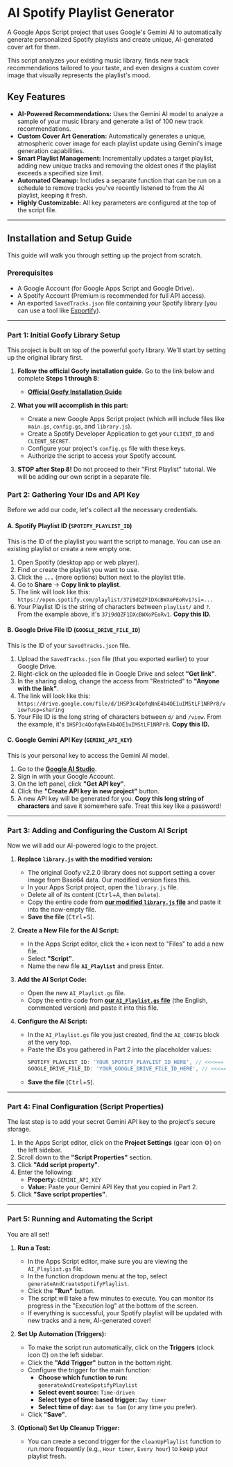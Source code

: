 # AI Spotify Playlist Generator

A Google Apps Script project that uses Google's Gemini AI to automatically generate personalized Spotify playlists and create unique, AI-generated cover art for them.

This script analyzes your existing music library, finds new track recommendations tailored to your taste, and even designs a custom cover image that visually represents the playlist's mood.

## Key Features

-   **AI-Powered Recommendations:** Uses the Gemini AI model to analyze a sample of your music library and generate a list of 100 new track recommendations.
-   **Custom Cover Art Generation:** Automatically generates a unique, atmospheric cover image for each playlist update using Gemini's image generation capabilities.
-   **Smart Playlist Management:** Incrementally updates a target playlist, adding new unique tracks and removing the oldest ones if the playlist exceeds a specified size limit.
-   **Automated Cleanup:** Includes a separate function that can be run on a schedule to remove tracks you've recently listened to from the AI playlist, keeping it fresh.
-   **Highly Customizable:** All key parameters are configured at the top of the script file.

---

## Installation and Setup Guide

This guide will walk you through setting up the project from scratch.

### Prerequisites

- A Google Account (for Google Apps Script and Google Drive).
- A Spotify Account (Premium is recommended for full API access).
- An exported `SavedTracks.json` file containing your Spotify library (you can use a tool like [Exportify](https://exportify.net/)).

---

### Part 1: Initial Goofy Library Setup

This project is built on top of the powerful `goofy` library. We'll start by setting up the original library first.

1.  **Follow the official Goofy installation guide**. Go to the link below and complete **Steps 1 through 8**:
    -   **[Official Goofy Installation Guide](https://chimildic.github.io/goofy/#/install)**

2.  **What you will accomplish in this part:**
    -   Create a new Google Apps Script project (which will include files like `main.gs`, `config.gs`, and `library.js`).
    -   Create a Spotify Developer Application to get your `CLIENT_ID` and `CLIENT_SECRET`.
    -   Configure your project's `config.gs` file with these keys.
    -   Authorize the script to access your Spotify account.

3.  **STOP after Step 8!** Do not proceed to their "First Playlist" tutorial. We will be adding our own script in a separate file.

### Part 2: Gathering Your IDs and API Key

Before we add our code, let's collect all the necessary credentials.

#### A. Spotify Playlist ID (`SPOTIFY_PLAYLIST_ID`)

This is the ID of the playlist you want the script to manage. You can use an existing playlist or create a new empty one.

1.  Open Spotify (desktop app or web player).
2.  Find or create the playlist you want to use.
3.  Click the **`...`** (more options) button next to the playlist title.
4.  Go to **Share** -> **Copy link to playlist**.
5.  The link will look like this: `https://open.spotify.com/playlist/37i9dQZF1DXcBWXoPEoRv1?si=...`
6.  Your Playlist ID is the string of characters between `playlist/` and `?`. From the example above, it's `37i9dQZF1DXcBWXoPEoRv1`. **Copy this ID.**

#### B. Google Drive File ID (`GOOGLE_DRIVE_FILE_ID`)

This is the ID of your `SavedTracks.json` file.

1.  Upload the `SavedTracks.json` file (that you exported earlier) to your Google Drive.
2.  Right-click on the uploaded file in Google Drive and select **"Get link"**.
3.  In the sharing dialog, change the access from "Restricted" to **"Anyone with the link"**.
4.  The link will look like this: `https://drive.google.com/file/d/1HSP3c4QofqNnE4b4OE1uIMStLF1NRPr8/view?usp=sharing`
5.  Your File ID is the long string of characters between `d/` and `/view`. From the example, it's `1HSP3c4QofqNnE4b4OE1uIMStLF1NRPr8`. **Copy this ID.**

#### C. Google Gemini API Key (`GEMINI_API_KEY`)

This is your personal key to access the Gemini AI model.

1.  Go to the **[Google AI Studio](https://aistudio.google.com/)**.
2.  Sign in with your Google Account.
3.  On the left panel, click **"Get API key"**.
4.  Click the **"Create API key in new project"** button.
5.  A new API key will be generated for you. **Copy this long string of characters** and save it somewhere safe. Treat this key like a password!

---

### Part 3: Adding and Configuring the Custom AI Script

Now we will add our AI-powered logic to the project.

1.  **Replace `library.js` with the modified version:**
    *   The original Goofy v2.2.0 library does not support setting a cover image from Base64 data. Our modified version fixes this.
    *   In your Apps Script project, open the `library.js` file.
    *   Delete all of its content (<kbd>Ctrl</kbd>+<kbd>A</kbd>, then `Delete`).
    *   Copy the entire code from **[our modified `library.js` file](https://github.com/your-username/your-repo/blob/main/library.js)** and paste it into the now-empty file.
    *   **Save the file** (<kbd>Ctrl</kbd>+<kbd>S</kbd>).

2.  **Create a New File for the AI Script:**
    *   In the Apps Script editor, click the **`+`** icon next to "Files" to add a new file.
    *   Select **"Script"**.
    *   Name the new file **`AI_Playlist`** and press Enter.

3.  **Add the AI Script Code:**
    *   Open the new `AI_Playlist.gs` file.
    *   Copy the entire code from **[our `AI_Playlist.gs` file](https://github.com/your-username/your-repo/blob/main/AI_Playlist.gs)** (the English, commented version) and paste it into this file.

4.  **Configure the AI Script:**
    *   In the `AI_Playlist.gs` file you just created, find the `AI_CONFIG` block at the very top.
    *   Paste the IDs you gathered in Part 2 into the placeholder values:
        ```javascript
        SPOTIFY_PLAYLIST_ID: 'YOUR_SPOTIFY_PLAYLIST_ID_HERE', // <<<=== PASTE YOUR PLAYLIST ID
        GOOGLE_DRIVE_FILE_ID: 'YOUR_GOOGLE_DRIVE_FILE_ID_HERE', // <<<=== PASTE YOUR FILE ID
        ```
    *   **Save the file** (<kbd>Ctrl</kbd>+<kbd>S</kbd>).

---

### Part 4: Final Configuration (Script Properties)

The last step is to add your secret Gemini API key to the project's secure storage.

1.  In the Apps Script editor, click on the **Project Settings** (gear icon ⚙️) on the left sidebar.
2.  Scroll down to the **"Script Properties"** section.
3.  Click **"Add script property"**.
4.  Enter the following:
    *   **Property:** `GEMINI_API_KEY`
    *   **Value:** Paste your Gemini API Key that you copied in Part 2.
5.  Click **"Save script properties"**.

---

### Part 5: Running and Automating the Script

You are all set!

1.  **Run a Test:**
    *   In the Apps Script editor, make sure you are viewing the `AI_Playlist.gs` file.
    *   In the function dropdown menu at the top, select `generateAndCreateSpotifyPlaylist`.
    *   Click the **"Run"** button.
    *   The script will take a few minutes to execute. You can monitor its progress in the "Execution log" at the bottom of the screen.
    *   If everything is successful, your Spotify playlist will be updated with new tracks and a new, AI-generated cover!

2.  **Set Up Automation (Triggers):**
    *   To make the script run automatically, click on the **Triggers** (clock icon ⏰) on the left sidebar.
    *   Click the **"Add Trigger"** button in the bottom right.
    *   Configure the trigger for the main function:
        *   **Choose which function to run:** `generateAndCreateSpotifyPlaylist`
        *   **Select event source:** `Time-driven`
        *   **Select type of time based trigger:** `Day timer`
        *   **Select time of day:** `4am to 5am` (or any time you prefer).
    *   Click **"Save"**.

3.  **(Optional) Set Up Cleanup Trigger:**
    *   You can create a second trigger for the `cleanUpPlaylist` function to run more frequently (e.g., `Hour timer`, `Every hour`) to keep your playlist fresh.
